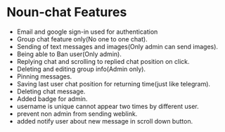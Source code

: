 # Noun-chat Features

* Email and google sign-in used for authentication
* Group chat feature only(No one to one chat).
* Sending of text messages and images(Only admin can send images).
* Being able to Ban user(Only admin).
* Replying chat and scrolling to replied chat position on click.
* Deleting and editing group info(Admin only).
* Pinning messages.
* Saving last user chat position for returning time(just like telegram).
* Deleting chat message.
* Added badge for admin.
* username is unique cannot appear two times by different user.
* prevent non admin from sending weblink.
* added notify user about new message in scroll down button. 